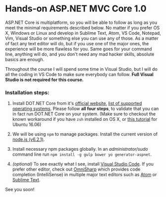 # Hands-on ASP.NET MVC Core 1.0

ASP.NET Core is multiplatform, so you will be able to follow as long as you meet the minimal requirements described below. No matter if you prefer OS X, Windows or Linux and develop in Sublime Text, Atom, VS Code, Notepad, Vim, Visual Studio or something else you can use any of those. As a matter of fact any text editor will do, but if you use one of the major ones, the experience will be more flawless for you. Same goes for your command line, anything will do, and you don't need any mad hacker skills, absolute basics are enough. 

Throughout the course I will spend some time in Visual Studio, but I will do all the coding in VS Code to make sure everybody can follow. **Full Visual Studio is not required for this course.**

### Installation steps:

1. Install DOT.NET Core from it's [official website](https://www.microsoft.com/net/core), [list of supported operating systems](https://www.microsoft.com/net/download). Please follow **all four steps**, to validate that you can in fact run DOT.NET Core on your system.
(Make sure to checkout the known workaround if you have `zsh` installed on OS X, or [this tutorial](http://donovanbrown.com/post/2016/05/29/Installing-NET-Core-RC2-on-Ubuntu-1604) for Ubuntu 16.06)

2. We will be using `npm` to manage packages. Install the current version of [node.js (v6.2.1)](node.js).

3. Install necessary npm packages globally. In an *administrator/sudo* command line run `npm install -g gulp bower yo generator-aspnet`.


4. *(optional)* To see exactly what I see, install [Visual Studio Code](https://code.visualstudio.com). 
If you prefer other editor, check out [OmniSharp](http://www.omnisharp.net) which provides code completion (IntelliSense) in multiple major text editors such as [Atom](http://atom.io) or [Sublime Text](https://www.sublimetext.com/3). 


See you soon!